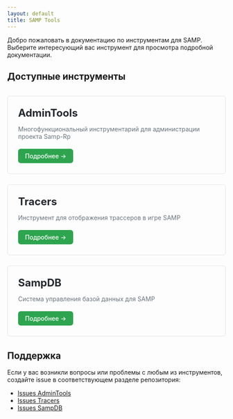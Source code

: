 ```yaml
---
layout: default
title: SAMP Tools
---
```


Добро пожаловать в документацию по инструментам для SAMP. Выберите интересующий вас инструмент для просмотра подробной документации.

## Доступные инструменты

<div class="tool-cards">
  <div class="tool-card">
    <h2><a href="AdminTools">AdminTools</a></h2>
    <p>Многофункциональный инструментарий для администрации проекта Samp-Rp</p>
    <a href="AdminTools" class="btn">Подробнее →</a>
  </div>

  <div class="tool-card">
    <h2><a href="Tracers">Tracers</a></h2>
    <p>Инструмент для отображения трассеров в игре SAMP</p>
    <a href="Tracers" class="btn">Подробнее →</a>
  </div>

  <div class="tool-card">
    <h2><a href="SampDB">SampDB</a></h2>
    <p>Система управления базой данных для SAMP</p>
    <a href="SampDB" class="btn">Подробнее →</a>
  </div>
</div>

## Поддержка

Если у вас возникли вопросы или проблемы с любым из инструментов, создайте issue в соответствующем разделе репозитория:
- [Issues AdminTools](https://github.com/amfeeque/samp.tools/issues?q=is%3Aissue+is%3Aopen+label%3AAdminTools)
- [Issues Tracers](https://github.com/amfeeque/samp.tools/issues?q=is%3Aissue+is%3Aopen+label%3ATracers)
- [Issues SampDB](https://github.com/amfeeque/samp.tools/issues?q=is%3Aissue+is%3Aopen+label%3ASampDB)

<style>
.tool-cards {
  display: grid;
  grid-template-columns: repeat(auto-fill, minmax(300px, 1fr));
  gap: 1.5rem;
  margin: 2rem 0;
}
.tool-card {
  border: 1px solid #e1e4e8;
  border-radius: 6px;
  padding: 1.5rem;
  transition: transform 0.2s, box-shadow 0.2s;
}
.tool-card:hover {
  transform: translateY(-4px);
  box-shadow: 0 4px 12px rgba(0, 0, 0, 0.1);
}
.tool-card h2 {
  margin-top: 0;
  margin-bottom: 0.75rem;
  font-size: 1.5rem;
}
.tool-card h2 a {
  color: #24292e;
  text-decoration: none;
}
.tool-card p {
  color: #6a737d;
  margin-bottom: 1.25rem;
}
.btn {
  display: inline-block;
  padding: 0.5rem 1rem;
  background-color: #2ea44f;
  color: white;
  text-decoration: none;
  border-radius: 6px;
  font-weight: 500;
  transition: background-color 0.2s;
}
.btn:hover {
  background-color: #2c974b;
  text-decoration: none;
}
</style>
